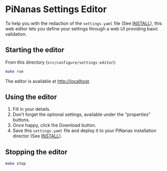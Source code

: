PiNanas Settings Editor
======================

To help you with the redaction of the `settings.yaml` file (See [INSTALL](/docs/INSTALL.md "docs/INSTALL.md")), this
web editor lets you define your settings through a web UI providing basic validation.


Starting the editor
------------------

From this directory (`src/configure/settings-editor`):
```bash
make run
```

The editor is available at [http://localhost](http://localhost).


Using the editor
----------------

1. Fill in your details.
2. Don't forget the optional settings, available under the "properties" buttons.
3. Once happy, click the Download button.
4. Save this `settings.yaml` file and deploy it to your PiNanas installation director (See
   [INSTALL](/docs/INSTALL.md "docs/INSTALL.md")).


Stopping the editor
------------------
```bash
make stop
```
